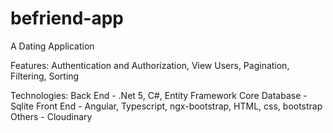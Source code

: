 # befriend-app

A Dating Application

Features: Authentication and Authorization, View Users, Pagination, Filtering, Sorting

Technologies: 
Back End - .Net 5, C#, Entity Framework Core
Database - Sqlite
Front End - Angular, Typescript, ngx-bootstrap, HTML, css, bootstrap
Others - Cloudinary
